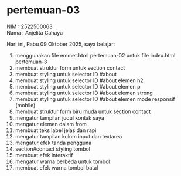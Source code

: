 # pertemuan-03

NIM : 2522500063<br>
Nama : Anjelita Cahaya<br>

Hari ini, Rabu 09 Oktober 2025, saya belajar:
<ol>
  <li>menggunakan file emmet.html pertemuan-02 untuk file index.html pertemuan-3</li>
  <li>membuat struktur form untuk section contact</li>
  <li>membuat styling untuk selector ID #about</li>
  <li>membuat styling untuk selector ID #about elemen h2</li>
  <li>membuat styling untuk selector ID #about elemen p</li>
  <li>membuat styling untuk selector ID #about elemen strong</li>
  <li>membuat styling untuk selector ID #about elemen mode responsif (mobile)</li>
  <li>membuat struktur form biru muda untuk section contact</li>
  <li>mengatur tampilan judul kontak saya</li>
  <li>mengatur elemen dalam from</li>
  <li>membuat teks label jelas dan rapi</li>
  <li>mengatur tampilan kolom input dan textarea</li>
  <li>mengatur efek tanda pengguna</li>
  <li>section#contact styling tombol</li>
  <li>membuat efek interaktif</li>
  <li>mengatur warna berbeda untuk tombol</li>
  <li>membuat efek warna tombol batal</li>
</ol>

